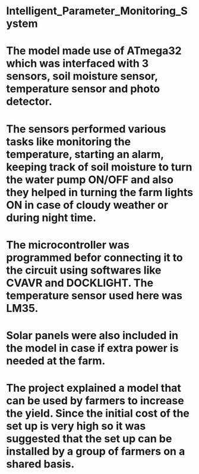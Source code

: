 # Intelligent_Parameter_Monitoring_System
# The model made use of ATmega32 which was interfaced with 3 sensors, soil moisture sensor, temperature sensor and photo detector.
# The sensors performed various tasks like monitoring the temperature, starting an alarm, keeping track of soil moisture to turn the water pump ON/OFF and also they helped in turning the farm lights ON in case of cloudy weather or during night time.
# The microcontroller was programmed befor connecting it to the circuit using softwares like CVAVR and DOCKLIGHT. The temperature sensor used here was LM35.
# Solar panels were also included in the model in case if extra power is needed at the farm.
# The project explained a model that can be used by farmers to increase the yield. Since the initial cost of the set up is very high so it was suggested that the set up can be installed by a group of farmers on a shared basis.
